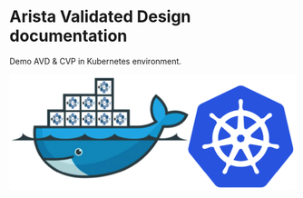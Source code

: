 # Arista Validated Design documentation

Demo AVD & CVP in Kubernetes environment.

![](./avd-docker-k8s.png)
